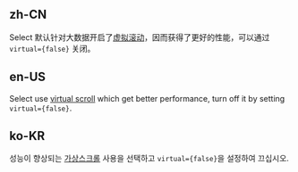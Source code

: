 ## zh-CN

Select 默认针对大数据开启了[虚拟滚动](https://github.com/react-component/virtual-list)，因而获得了更好的性能，可以通过 `virtual={false}` 关闭。

## en-US

Select use [virtual scroll](https://github.com/react-component/virtual-list) which get better performance, turn off it by setting `virtual={false}`.

## ko-KR

성능이 향상되는 [가상스크롤](https://github.com/react-component/virtual-list) 사용을 선택하고 `virtual={false}`을 설정하여 끄십시오.
